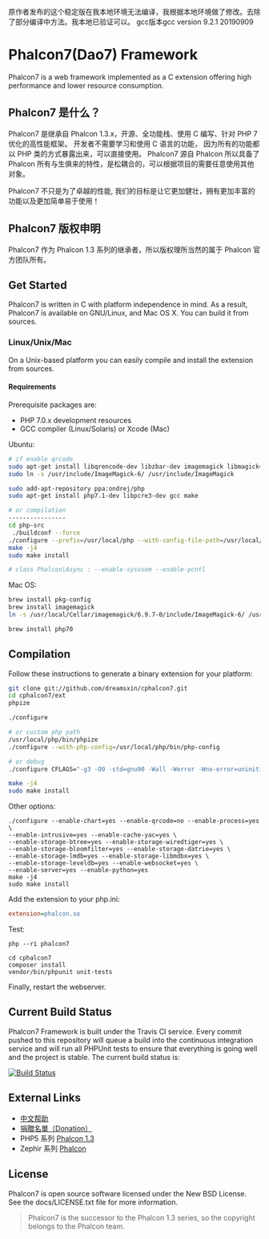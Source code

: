 原作者发布的这个稳定版在我本地环境无法编译，我根据本地环境做了修改。去除了部分编译中方法。我本地已验证可以。
gcc版本gcc version 9.2.1 20190909

Phalcon7(Dao7) Framework
========================

Phalcon7 is a web framework implemented as a C extension offering high performance and lower resource consumption.

Phalcon7 是什么？
-----------------

Phalcon7 是继承自 Phalcon 1.3.x，开源、全功能栈、使用 C 编写、针对 PHP 7 优化的高性能框架。
开发者不需要学习和使用 C 语言的功能， 因为所有的功能都以 PHP 类的方式暴露出来，可以直接使用。
Phalcon7 源自 Phalcon 所以具备了 Phalcon 所有与生俱来的特性，是松耦合的，可以根据项目的需要任意使用其他对象。

Phalcon7 不只是为了卓越的性能, 我们的目标是让它更加健壮，拥有更加丰富的功能以及更加简单易于使用！

Phalcon7 版权申明
------------------
Phalcon7 作为 Phalcon 1.3 系列的继承者，所以版权理所当然的属于 Phalcon 官方团队所有。

Get Started
-----------

Phalcon7 is written in C with platform independence in mind. As a result, Phalcon7 is available on GNU/Linux, and Mac OS X. You can build it from sources.

### Linux/Unix/Mac

On a Unix-based platform you can easily compile and install the extension from sources.

#### Requirements
Prerequisite packages are:

* PHP 7.0.x development resources
* GCC compiler (Linux/Solaris) or Xcode (Mac)

Ubuntu:

```bash
# if enable qrcode
sudo apt-get install libqrencode-dev libzbar-dev imagemagick libmagick++-dev libmagickwand-dev libmagickcore-dev libpng12-dev
sudo ln -s /usr/include/ImageMagick-6/ /usr/include/ImageMagick

sudo add-apt-repository ppa:ondrej/php
sudo apt-get install php7.1-dev libpcre3-dev gcc make

# or compilation
----------------
cd php-src
 ./buildconf --force
./configure --prefix=/usr/local/php --with-config-file-path=/usr/local/php/etc --with-fpm-user=www-data --with-fpm-group=www-data --with-pdo-pgsql --with-pdo-mysql --with-pdo-sqlite  --with-iconv-dir --with-freetype-dir --with-jpeg-dir --with-png-dir --with-zlib --with-libxml-dir=/usr --enable-xml --disable-rpath --enable-bcmath --enable-shmop --enable-sysvsem --enable-inline-optimization --with-curl --enable-mbregex --enable-mbstring --with-mcrypt --enable-ftp --with-gd --enable-gd-native-ttf --with-openssl --with-mhash --enable-pcntl --enable-sockets --enable-zip --without-pear --with-gettext --disable-fileinfo --enable-maintainer-zts --enable-phpdbg-debug --enable-debug
make -j4
sudo make install

# class Phalcon\Async : --enable-sysvsem --enable-pcntl
```

Mac OS:

```bash
brew install pkg-config
brew install imagemagick
ln -s /usr/local/Cellar/imagemagick/6.9.7-0/include/ImageMagick-6/ /usr/local/Cellar/imagemagick/6.9.7-0/include/ImageMagick

brew install php70
```

Compilation
-----------

Follow these instructions to generate a binary extension for your platform:

```bash
git clone git://github.com/dreamsxin/cphalcon7.git
cd cphalcon7/ext
phpize

./configure

# or custom php path
/usr/local/php/bin/phpize
./configure --with-php-config=/usr/local/php/bin/php-config

# or debug
./configure CFLAGS="-g3 -O0 -std=gnu90 -Wall -Werror -Wno-error=uninitialized"

make -j4
sudo make install
```

Other options:
```shell
./configure --enable-chart=yes --enable-qrcode=no --enable-process=yes \
--enable-intrusive=yes --enable-cache-yac=yes \
--enable-storage-btree=yes --enable-storage-wiredtiger=yes \
--enable-storage-bloomfilter=yes --enable-storage-datrie=yes \
--enable-storage-lmdb=yes --enable-storage-libmdbx=yes \
--enable-storage-leveldb=yes --enable-websocket=yes \
--enable-server=yes --enable-python=yes
make -j4
sudo make install
```

Add the extension to your php.ini:

```ini
extension=phalcon.so
```

Test:

```shell
php --ri phalcon7

cd cphalcon7
composer install
vendor/bin/phpunit unit-tests
```

Finally, restart the webserver.

Current Build Status
--------------------

Phalcon7 Framework is built under the Travis CI service. Every commit pushed to this repository will queue a build into the continuous integration service and will run all PHPUnit tests to ensure that everything is going well and the project is stable. The current build status is:

[![Build Status](https://secure.travis-ci.org/dreamsxin/cphalcon7.png?branch=master)](http://travis-ci.org/dreamsxin/cphalcon7)

External Links
--------------

* [中文帮助](https://github.com/dreamsxin/cphalcon7/wiki)
* [捐贈名單（Donation）](https://github.com/dreamsxin/cphalcon7/blob/master/DONATE.md)
* PHP5 系列 [Phalcon 1.3](https://github.com/dreamsxin/cphalcon)
* Zephir 系列 [Phalcon](https://github.com/phalcon/cphalcon)

License
-------
Phalcon7 is open source software licensed under the New BSD License. See the docs/LICENSE.txt file for more information.
> Phalcon7 is the successor to the Phalcon 1.3 series, so the copyright belongs to the Phalcon team.
